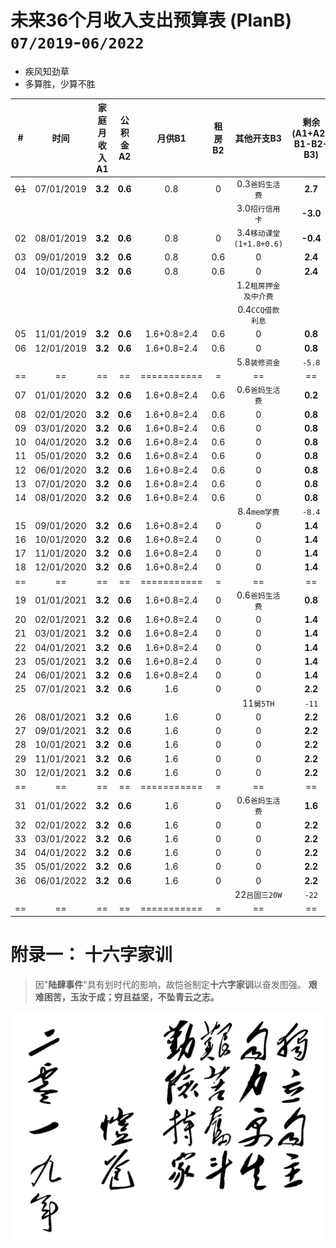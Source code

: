 # 未来36个月收入支出预算表 (PlanB) `07/2019`-`06/2022`

* 疾风知劲草
* 多算胜，少算不胜

|# |      时间|家庭月收入A1|公积金A2|月供B1|租房B2|     其他开支B3|剩余(A1+A2-B1-B2-B3)|累计剩余|
|--|      :--:|        :--:|    :--:|  :--:|  :--:|           :--:|                :--:|    :--:|
|~~01~~|07/01/2019| **3.2**| **0.6**|   0.8|     0|0.3`爸妈生活费`|             **2.7**|     2.7|
|  |          |            |        |      |      |3.0`招行信用卡`|            **-3.0**|**-0.3**|
|02|08/01/2019|     **3.2**| **0.6**|   0.8|     0|3.4`移动课堂(1+1.8+0.6)`|   **-0.4**|**-0.7**|
|03|09/01/2019|     **3.2**| **0.6**|   0.8|     0.6|            0|             **2.4**|     1.7|
|04|10/01/2019|     **3.2**| **0.6**|   0.8|     0.6|            0|             **2.4**|     4.1|
|  |          |            |        |      |        |1.2`租房押金及中介费` |           |     2.9|
|  |          |            |        |      |        |0.4`CCQ借款利息`      |           |     2.5|
|05|11/01/2019|     **3.2**| **0.6**|1.6+0.8=2.4|0.6|            0|             **0.8**|     3.3|
|06|12/01/2019|     **3.2**| **0.6**|1.6+0.8=2.4|0.6|            0|             **0.8**|     4.1|
|  |          |            |        |           | |5.8`装修资金`   |             `-5.8`|**-1.7**|
|==|==        |==          |==      |===========|=|==             |==                  |==      |
|07|01/01/2020|     **3.2**| **0.6**|1.6+0.8=2.4|0.6|0.6`爸妈生活费`|           **0.2**|    -1.5|
|08|02/01/2020|     **3.2**| **0.6**|1.6+0.8=2.4|0.6|              0|           **0.8**|    -0.7|
|09|03/01/2020|     **3.2**| **0.6**|1.6+0.8=2.4|0.6|              0|           **0.8**|     0.1|
|10|04/01/2020|     **3.2**| **0.6**|1.6+0.8=2.4|0.6|              0|           **0.8**|     0.9|
|11|05/01/2020|     **3.2**| **0.6**|1.6+0.8=2.4|0.6|              0|           **0.8**|     1.7|
|12|06/01/2020|     **3.2**| **0.6**|1.6+0.8=2.4|0.6|              0|           **0.8**|     2.5|
|13|07/01/2020|     **3.2**| **0.6**|1.6+0.8=2.4|0.6|              0|           **0.8**|     3.3|
|14|08/01/2020|     **3.2**| **0.6**|1.6+0.8=2.4|0.6|              0|           **0.8**|     4.1|
|  |          |            |        |           |   |8.4`mem学费`   |           `-8.4` |**-4.3**|
|15|09/01/2020|     **3.2**| **0.6**|1.6+0.8=2.4|  0|              0|           **1.4**|  -2.9  |
|16|10/01/2020|     **3.2**| **0.6**|1.6+0.8=2.4|  0|              0|           **1.4**|  -1.5  |
|17|11/01/2020|     **3.2**| **0.6**|1.6+0.8=2.4|  0|              0|           **1.4**|  -0.1  |
|18|12/01/2020|     **3.2**| **0.6**|1.6+0.8=2.4|  0|              0|           **1.4**|   1.3  |
|==|==        |==          |==      |===========|=|==             |==                  |==      |
|19|01/01/2021|     **3.2**| **0.6**|1.6+0.8=2.4|  0|0.6`爸妈生活费`|           **0.8**|     2.1|
|20|02/01/2021|     **3.2**| **0.6**|1.6+0.8=2.4|  0|              0|           **1.4**|     3.5|
|21|03/01/2021|     **3.2**| **0.6**|1.6+0.8=2.4|  0|              0|           **1.4**|     4.9|
|22|04/01/2021|     **3.2**| **0.6**|1.6+0.8=2.4|  0|              0|           **1.4**|     6.3|
|23|05/01/2021|     **3.2**| **0.6**|1.6+0.8=2.4|  0|              0|           **1.4**|     7.7|
|24|06/01/2021|     **3.2**| **0.6**|1.6+0.8=2.4|  0|              0|           **1.4**|     9.1|
|25|07/01/2021|     **3.2**| **0.6**|        1.6|  0|              0|           **2.2**|    11.3|
|  |          |            |        |           |   |11`舅5TH`      |           `-11`  | **0.3**|
|26|08/01/2021|     **3.2**| **0.6**|        1.6|  0|              0|           **2.2**|     2.5|
|27|09/01/2021|     **3.2**| **0.6**|        1.6|  0|              0|           **2.2**|     4.7|
|28|10/01/2021|     **3.2**| **0.6**|        1.6|  0|              0|           **2.2**|     6.9|
|29|11/01/2021|     **3.2**| **0.6**|        1.6|  0|              0|           **2.2**|     9.1|
|30|12/01/2021|     **3.2**| **0.6**|        1.6|  0|              0|           **2.2**|    11.3|
|==|==        |==          |==      |===========|=|==             |==                  |==      |
|31|01/01/2022|     **3.2**| **0.6**|        1.6|  0|0.6`爸妈生活费`|           **1.6**|    12.9|
|32|02/01/2022|     **3.2**| **0.6**|        1.6|  0|              0|           **2.2**|    15.1|
|33|03/01/2022|     **3.2**| **0.6**|        1.6|  0|              0|           **2.2**|    17.3|
|34|04/01/2022|     **3.2**| **0.6**|        1.6|  0|              0|           **2.2**|    19.5|
|35|05/01/2022|     **3.2**| **0.6**|        1.6|  0|              0|           **2.2**|    21.7|
|36|06/01/2022|     **3.2**| **0.6**|        1.6|  0|              0|           **2.2**|    23.9|
|  |          |            |        |           |   |22`吕固三20W`  |           `-22`  | **1.9**|
|==|==        |==          |==      |===========|=|==             |==                  |==      |


# 附录一： 十六字家训
> 因"**陆肆事件**"具有划时代的影响，故恺爸制定**十六字家训**以奋发图强。
> **艰难困苦，玉汝于成；穷且益坚，不坠青云之志。**

![恺爸家训](images/9901.png)

